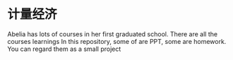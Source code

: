 # 计量经济
Abelia has lots of courses in her first graduated school. There are all the courses learnings In this repository, some of are PPT, some are homework. You can regard them as a small project
